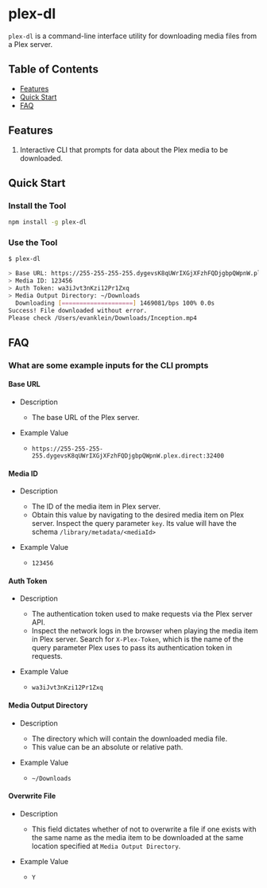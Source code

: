 # plex-dl

`plex-dl` is a command-line interface utility for downloading media files from a Plex server.

## Table of Contents

- [Features](#features)
- [Quick Start](#quick-start)
- [FAQ](#faq)

## Features

1. Interactive CLI that prompts for data about the Plex media to be downloaded.

## Quick Start

### Install the Tool

```bash
npm install -g plex-dl
```

### Use the Tool

```bash
$ plex-dl

> Base URL: https://255-255-255-255.dygevsK8qUWrIXGjXFzhFQDjgbpQWpnW.plex.direct:32400
> Media ID: 123456
> Auth Token: wa3iJvt3nKzi12Pr1Zxq
> Media Output Directory: ~/Downloads
  Downloading [====================] 1469081/bps 100% 0.0s
Success! File downloaded without error.
Please check /Users/evanklein/Downloads/Inception.mp4
```

## FAQ

### What are some example inputs for the CLI prompts

#### Base URL

- Description
  - The base URL of the Plex server.

- Example Value
  - `https://255-255-255-255.dygevsK8qUWrIXGjXFzhFQDjgbpQWpnW.plex.direct:32400`

#### Media ID

- Description
  - The ID of the media item in Plex server.
  - Obtain this value by navigating to the desired media item on Plex server. Inspect the query parameter `key`. Its value will have the schema `/library/metadata/<mediaId>`

- Example Value
  - `123456`

#### Auth Token

- Description
  - The authentication token used to make requests via the Plex server API.
  - Inspect the network logs in the browser when playing the media item in Plex server. Search for `X-Plex-Token`, which is the name of the query parameter Plex uses to pass its authentication token in requests.

- Example Value
  - `wa3iJvt3nKzi12Pr1Zxq`

#### Media Output Directory

- Description
  - The directory which will contain the downloaded media file.
  - This value can be an absolute or relative path.

- Example Value
  - `~/Downloads`

#### Overwrite File

- Description
  - This field dictates whether of not to overwrite a file if one exists with the same name as the media item to be downloaded at the same location specified at `Media Output Directory`.

- Example Value
  - `Y`
